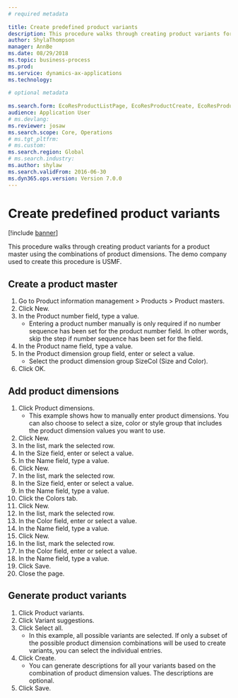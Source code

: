 ```yaml
--- 
# required metadata 
 
title: Create predefined product variants
description: This procedure walks through creating product variants for a product master using the combinations of product dimensions. 
author: ShylaThompson
manager: AnnBe 
ms.date: 08/29/2018
ms.topic: business-process 
ms.prod:  
ms.service: dynamics-ax-applications 
ms.technology:  
 
# optional metadata 
 
ms.search.form: EcoResProductListPage, EcoResProductCreate, EcoResProductDetails, EcoResProductMasterDimension, EcoResProductVariants, EcoResProductVariantSuggestions   
audience: Application User 
# ms.devlang:  
ms.reviewer: josaw
ms.search.scope: Core, Operations 
# ms.tgt_pltfrm:  
# ms.custom:  
ms.search.region: Global
# ms.search.industry: 
ms.author: shylaw
ms.search.validFrom: 2016-06-30 
ms.dyn365.ops.version: Version 7.0.0 
---
```

# Create predefined product variants

[!include [banner](../../includes/banner.md)]

This procedure walks through creating product variants for a product master using the combinations of product dimensions. The demo company used to create this procedure is USMF.


## Create a product master
1. Go to Product information management > Products > Product masters.
2. Click New.
3. In the Product number field, type a value.
    * Entering a product number manually is only required if no number sequence has been set for the product number field. In other words, skip the step if number sequence has been set for the field.  
4. In the Product name field, type a value.
5. In the Product dimension group field, enter or select a value.
    * Select the product dimension group SizeCol (Size and Color).  
6. Click OK.

## Add product dimensions
1. Click Product dimensions.
    * This example shows how to manually enter product dimensions. You can also choose to select a size, color or style group that includes the product dimension values you want to use.  
2. Click New.
3. In the list, mark the selected row.
4. In the Size field, enter or select a value.
5. In the Name field, type a value.
6. Click New.
7. In the list, mark the selected row.
8. In the Size field, enter or select a value.
9. In the Name field, type a value.
10. Click the Colors tab.
11. Click New.
12. In the list, mark the selected row.
13. In the Color field, enter or select a value.
14. In the Name field, type a value.
15. Click New.
16. In the list, mark the selected row.
17. In the Color field, enter or select a value.
18. In the Name field, type a value.
19. Click Save.
20. Close the page.

## Generate product variants
1. Click Product variants.
2. Click Variant suggestions.
3. Click Select all.
    * In this example, all possible variants are selected. If only a subset of the possible product dimension combinations will be used to create variants, you can select the individual entries.  
4. Click Create.
    * You can generate descriptions for all your variants based on the combination of product dimension values. The descriptions are optional.  
5. Click Save.

